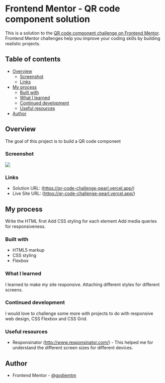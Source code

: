 # Frontend Mentor - QR code component solution

This is a solution to the [QR code component challenge on Frontend Mentor](https://www.frontendmentor.io/challenges/qr-code-component-iux_sIO_H). Frontend Mentor challenges help you improve your coding skills by building realistic projects. 

## Table of contents

- [Overview](#overview)
  - [Screenshot](#screenshot)
  - [Links](#links)
- [My process](#my-process)
  - [Built with](#built-with)
  - [What I learned](#what-i-learned)
  - [Continued development](#continued-development)
  - [Useful resources](#useful-resources)
- [Author](#author)

## Overview
The goal of this project is to build a QR code component

### Screenshot

![](screenshot/screenshot_1.png)

### Links

- Solution URL: (https://qr-code-challenge-pearl.vercel.app/)
- Live Site URL: (https://qr-code-challenge-pearl.vercel.app/)

## My process
  Write the HTML first
  Add CSS styling for each element
  Add media queries for responsiveness.
### Built with

- HTML5 markup
- CSS styling
- Flexbox

### What I learned

I learned to make my site responsive. Attaching different styles for different screens.

### Continued development

I would love to challenge some more with projects to do with responsive web design, CSS Flexbox and CSS Grid.

### Useful resources

- Responsinator (http://www.responsinator.com/) - This helped me for understand the different screen sizes for different devices.

## Author

- Frontend Mentor - [@godiemtm](https://www.frontendmentor.io/profile/godiemtm)

